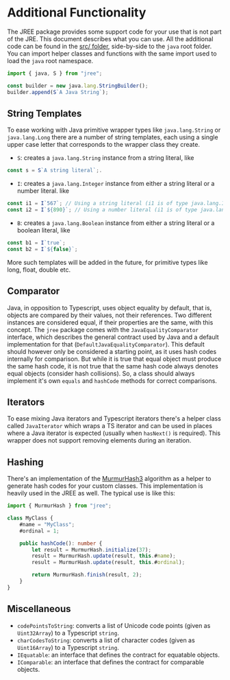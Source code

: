 # Additional Functionality

The JREE package provides some support code for your use that is not part of the JRE. This document describes what you can use. All the additional code can be found in the [src/ folder](../src), side-by-side to the `java` root folder. You can import helper classes and functions with the same import used to load the `java` root namespace.

```javascript
import { java, S } from "jree";

const builder = new java.lang.StringBuilder();
builder.append(S`A Java String`);
```

## String Templates

To ease working with Java primitive wrapper types like `java.lang.String` or `java.lang.Long` there are a number of string templates, each using a single upper case letter that corresponds to the wrapper class they create.

- `S`: creates a `java.lang.String` instance from a string literal, like
```typescript
const s = S`A string literal`;.
```
- `I`: creates a `java.lang.Integer` instance from either a string literal or a number literal. like
```typescript
const i1 = I`567`; // Using a string literal (i1 is of type java.lang.Integer).
const i2 = I`${890}`; // Using a number literal (i1 is of type java.lang.Integer).
```

- `B`: creates a `java.lang.Boolean` instance from either a string literal or a boolean literal, like
```typescript
const b1 = I`true`;
const b2 = I`${false}`;
```

More such templates will be added in the future, for primitive types like long, float, double etc.

## Comparator

Java, in opposition to Typescript, uses object equality  by default, that is, objects are compared by their values, not their references. Two different instances are considered equal, if their properties are the same, with this concept. The `jree` package comes with the `JavaEqualityComparator` interface, which describes the general contract used by Java and a default implementation for that (`DefaultJavaEqualityComparator`). This default should however only be considered a starting point, as it uses hash codes internally for comparison. But while it is true that equal object must produce the same hash code, it is not true that the same hash code always denotes equal objects (consider hash collisions). So, a class should always implement it's own `equals` and `hashCode` methods for correct comparisons.

## Iterators

To ease mixing Java iterators and Typescript iterators there's a helper class called `JavaIterator` which wraps a TS iterator and can be used in places where a Java iterator is expected (usually when `hasNext()` is required). This wrapper does not support removing elements during an iteration.

## Hashing

There's an implementation of the [MurmurHash3](https://en.wikipedia.org/wiki/MurmurHash) algorithm as a helper to generate hash codes for your custom classes. This implementation is heavily used in the JREE as well. The typical use is like this:

```typescript
import { MurmurHash } from "jree";

class MyClass {
    #name = "MyClass";
    #ordinal = 1;

    public hashCode(): number {
        let result = MurmurHash.initialize(37);
        result = MurmurHash.update(result, this.#name);
        result = MurmurHash.update(result, this.#ordinal);

        return MurmurHash.finish(result, 2);
    }
}
```

## Miscellaneous

- `codePointsToString`: converts a list of Unicode code points (given as `Uint32Array`) to a Typescript `string`.
- `charCodesToString`: converts a list of character codes (given as `Uint16Array`) to a Typescript `string`.
- `IEquatable`: an interface that defines the contract for equatable objects.
- `IComparable`: an interface that defines the contract for comparable objects.
